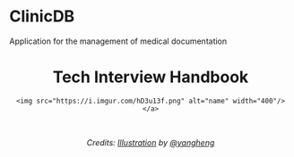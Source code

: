 # ClinicDB
Application for the management of medical documentation

<h1 align="center">Tech Interview Handbook</h1>

<div align="center">
  
    <img src="https://i.imgur.com/hD3u13f.png" alt="name" width="400"/>
    </a>
  <br>
  <p>
    <em>Credits: <a href="https://dribbble.com/shots/3831443-Tech-Interview-Handbook">Illustration</a> by <a href="https://dribbble.com/yangheng">@yangheng</a>
    </em>
  </p>
</div>
